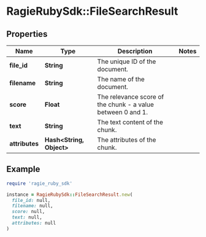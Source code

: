 # RagieRubySdk::FileSearchResult

## Properties

| Name | Type | Description | Notes |
| ---- | ---- | ----------- | ----- |
| **file_id** | **String** | The unique ID of the document. |  |
| **filename** | **String** | The name of the document. |  |
| **score** | **Float** | The relevance score of the chunk - a value between 0 and 1. |  |
| **text** | **String** | The text content of the chunk. |  |
| **attributes** | **Hash&lt;String, Object&gt;** | The attributes of the chunk. |  |

## Example

```ruby
require 'ragie_ruby_sdk'

instance = RagieRubySdk::FileSearchResult.new(
  file_id: null,
  filename: null,
  score: null,
  text: null,
  attributes: null
)
```

